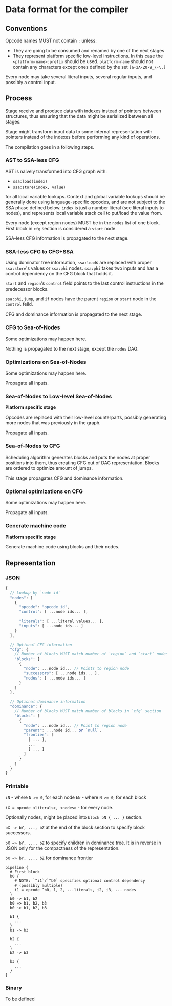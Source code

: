 # Data format for the compiler

## Conventions

Opcode names MUST not contain `:` unless:

* They are going to be consumed and renamed by one of the next stages
* They represent platform specific low-level instructions. In this case the
  `<platform-name>:prefix` should be used. `platform-name` should not contain
  any characters except ones defined by the set `[a-zA-Z0-9_\-\.]`

Every node may take several literal inputs, several regular inputs, and
possibly a control input.

## Process

Stage receive and produce data with indexes instead of pointers between
structures, thus ensuring that the data might be serialized between all stages.

Stage might transform input data to some internal representation with pointers
instead of the indexes before performing any kind of operations.

The compilation goes in a following steps.

### AST to SSA-less CFG

AST is naively transformed into CFG graph with:

* `ssa:load(index)`
* `ssa:store(index, value)`

for all local variable lookups. Context and global variable lookups should be
generally done using language-specific opcodes, and are not subject to the SSA
phase defined below. `index` is just a number literal (see literal inputs to
nodes), and represents local variable stack cell to put/load the value from.

Every node (except region nodes) MUST be in the `nodes` list of one block. First
block in `cfg` section is considered a `start` node.

SSA-less CFG information is propagated to the next stage.

### SSA-less CFG to CFG+SSA

Using dominator tree information, `ssa:load`s are replaced with proper
`ssa:store`'s values or `ssa:phi` nodes. `ssa:phi` takes two inputs and
has a control dependency on the CFG block that holds it.

`start` and `region`'s `control` field points to the last control instructions
in the predecessor blocks.

`ssa:phi`, `jump`, and `if` nodes have the parent `region` or `start` node in
the `control` feild.

CFG and dominance information is propagated to the next stage.

### CFG to Sea-of-Nodes

Some optimizations may happen here.

Nothing is propagated to the next stage, except the `nodes` DAG.

### Optimizations on Sea-of-Nodes

Some optimizations may happen here.

Propagate all inputs.

### Sea-of-Nodes to Low-level Sea-of-Nodes

**Platform specific stage**

Opcodes are replaced with their low-level counterparts, possibly generating more
nodes that was previously in the graph.

Propagate all inputs.

### Sea-of-Nodes to CFG

Scheduling algorithm generates blocks and puts the nodes at proper
positions into them, thus creating CFG out of DAG representation. Blocks are
ordered to optimize amount of jumps.

This stage propagates CFG and dominance information.

### Optional optimizations on CFG

Some optimizations may happen here.

Propagate all inputs.

### Generate machine code

**Platform specific stage**

Generate machine code using blocks and their nodes.

## Representation

### JSON

```js
{
  // Lookup by `node id`
  "nodes": [
    {
      "opcode": "opcode id",
      "control": [ ...node ids... ],

      "literals": [ ...literal values... ],
      "inputs": [ ...node ids... ]
    }
  ],

  // Optional CFG information
  "cfg": {
    // Number of blocks MUST match number of `region` and `start` nodes
    "blocks": [
      {
        "node": ...node id... // Points to region node
        "successors": [ ...node ids... ],
        "nodes": [ ...node ids... ]
      }
    ]
  },

  // Optional dominance information
  "dominance": {
    // Number of blocks MUST match number of blocks in `cfg` section
    "blocks": [
      {
        "node": ...node id... // Point to region node
        "parent": ...node id... or `null`,
        "frontier": [
          [ ... ],
          ...
          [ ... ]
        ]
      }
    ]
  }
}
```

### Printable

`iN` - where `N >= 0`, for each node
`bN` - where `N >= 0`, for each block

`iX = opcode <literals>, <nodes>` - for every node.

Optionally nodes, might be placed into `block bN { ... }` section.

`bX -> bY, ..., bZ` at the end of the block section to specify block
successors.

`bX => bY, ..., bZ` to specify children in dominance tree. It is in reverse in
JSON only for the compactness of the representation.

`bX ~> bY, ..., bZ` for dominance frontier

```
pipeline {
  # First block
  b0 {
    # NOTE: `^i1`/`^b0` specifies optional control dependency
    # (possibly multiple)
    i1 = opcode ^b0, 1, 2, ...literals, i2, i3, ... nodes
  }
  b0 -> b1, b2
  b0 => b1, b2, b3
  b0 ~> b1, b2, b3

  b1 {
    ...
  }
  b1 -> b3

  b2 {
    ...
  }
  b2 -> b3

  b3 {
    ...
  }
}
```

### Binary

To be defined
